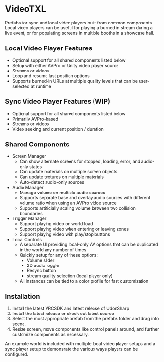 # VideoTXL
Prefabs for sync and local video players built from common components.  Local video players can be useful for playing a burned in stream during a live event, or for populating screens in multiple booths in a showcase hall.

## Local Video Player Features
* Optional support for all shared components listed below
* Setup with either AVPro or Unity video player source
* Streams or videos
* Loop and resume last position options
* Supports burned-in URLs at multiple quality levels that can be user-selected at runtime

## Sync Video Player Features (WIP)
* Optional support for all shared components listed below
* Primarily AVPro-based
* Streams or videos
* Video seeking and current position / duration

## Shared Components
* Screen Manager
  * Can show alternate screens for stopped, loading, error, and audio-only states
  * Can update materials on multiple screen objects
  * Can update textures on multiple materials
  * Auto-detect audio-only sources
* Audio Manager
  * Manage volume on multiple audio sources
  * Supports separate base and overlay audio sources with different volume ratio when using an AVPro vidoe source
  * Supports artificially scaling volume between two collision boundaries
* Trigger Manager
  * Support playing video on world load
  * Support playing video when entering or leaving zones
  * Support playing video with play/stop buttons
* Local Controls
  * A separate UI providing local-only AV options that can be duplicated in the world any number of times
  * Quickly setup for any of these options:
    * Volume slider
    * 2D audio toggle
    * Resync button
    * stream quality selection (local player only)
  * All instances can be tied to a color profile for fast customization

## Installation
1. Install the latest VRCSDK and latest release of UdonSharp
2. Install the latest release or check out latest source
3. Select the most appropriate prefab from the prefabs folder and drag into scene.
4. Resize screen, move components like control panels around, and further customize components as necessary.

An example world is included with multiple local video player setups and a sync player setup to demonsrate the various ways players can be configured.
